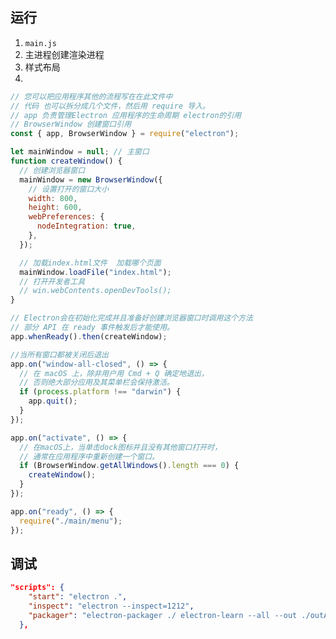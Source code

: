 <!--
 * @Author: your name
 * @Date: 2020-07-31 20:45:36
 * @LastEditTime: 2020-07-31 20:57:27
 * @LastEditors: your name
 * @Description: In User Settings Edit
 * @FilePath: \electron-learn\README.md
-->

## 运行

1. `main.js`
2. 主进程创建渲染进程
3. 样式布局
4.

```js
// 您可以把应用程序其他的流程写在在此文件中
// 代码 也可以拆分成几个文件，然后用 require 导入。
// app 负责管理Electron 应用程序的生命周期 electron的引用
// BrowserWindow 创建窗口引用
const { app, BrowserWindow } = require("electron");

let mainWindow = null; // 主窗口
function createWindow() {
  // 创建浏览器窗口
  mainWindow = new BrowserWindow({
    // 设置打开的窗口大小
    width: 800,
    height: 600,
    webPreferences: {
      nodeIntegration: true,
    },
  });

  // 加载index.html文件  加载哪个页面
  mainWindow.loadFile("index.html");
  // 打开开发者工具
  // win.webContents.openDevTools();
}

// Electron会在初始化完成并且准备好创建浏览器窗口时调用这个方法
// 部分 API 在 ready 事件触发后才能使用。
app.whenReady().then(createWindow);

//当所有窗口都被关闭后退出
app.on("window-all-closed", () => {
  // 在 macOS 上，除非用户用 Cmd + Q 确定地退出，
  // 否则绝大部分应用及其菜单栏会保持激活。
  if (process.platform !== "darwin") {
    app.quit();
  }
});

app.on("activate", () => {
  // 在macOS上，当单击dock图标并且没有其他窗口打开时，
  // 通常在应用程序中重新创建一个窗口。
  if (BrowserWindow.getAllWindows().length === 0) {
    createWindow();
  }
});

app.on("ready", () => {
  require("./main/menu");
});
```

## 调试

```json
"scripts": {
    "start": "electron .",
    "inspect": "electron --inspect=1212",
    "packager": "electron-packager ./ electron-learn --all --out ./outApp  --overwrite --icon=./app/img/icon/icon.ico"
  },
```
